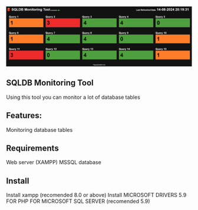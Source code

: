 ![Screenshot_2](https://github.com/desarius82/sqldbmon/blob/main/Capture.PNG)
## SQLDB Monitoring Tool
Using this tool you can monitor a lot of database tables

## Features:
Monitoring database tables

## Requirements
Web server (XAMPP)
MSSQL database

## Install
Install xampp (recomended 8.0 or above)
Install MICROSOFT DRIVERS 5.9 FOR PHP FOR MICROSOFT SQL SERVER (recomended 5.9)
